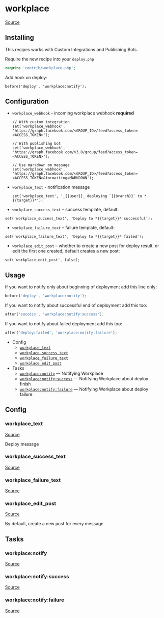 <!-- DO NOT EDIT THIS FILE! -->
<!-- Instead edit contrib/workplace.php -->
<!-- Then run bin/docgen -->

# workplace

[Source](/contrib/workplace.php)


## Installing

This recipes works with Custom Integrations and Publishing Bots.

Require the new recipe into your `deploy.php`

```php
require 'contrib/workplace.php';
```

Add hook on deploy:

```
before('deploy', 'workplace:notify');
```

## Configuration

 - `workplace_webhook` - incoming workplace webhook **required**
   ```
   // With custom integration
   set('workplace_webhook', 'https://graph.facebook.com/<GROUP_ID>/feed?access_token=<ACCESS_TOKEN>');

   // With publishing bot
   set('workplace_webhook', 'https://graph.facebook.com/v3.0/group/feed?access_token=<ACCESS_TOKEN>');

   // Use markdown on message
   set('workplace_webhook', 'https://graph.facebook.com/<GROUP_ID>/feed?access_token=<ACCESS_TOKEN>&formatting=MARKDOWN');
   ```

 - `workplace_text` - notification message
   ```
   set('workplace_text', '_{{user}}_ deploying `{{branch}}` to *{{target}}*');
   ```

 - `workplace_success_text` – success template, default:
  ```
  set('workplace_success_text', 'Deploy to *{{target}}* successful');
  ```
 - `workplace_failure_text` – failure template, default:
  ```
  set('workplace_failure_text', 'Deploy to *{{target}}* failed');
  ```
 - `workplace_edit_post` – whether to create a new post for deploy result, or edit the first one created, default creates a new post:
  ```
  set('workplace_edit_post', false);
  ```

## Usage

If you want to notify only about beginning of deployment add this line only:

```php
before('deploy', 'workplace:notify');
```

If you want to notify about successful end of deployment add this too:

```php
after('success', 'workplace:notify:success');
```

If you want to notify about failed deployment add this too:

```php
after('deploy:failed', 'workplace:notify:failure');
```



* Config
  * [`workplace_text`](#workplace_text)
  * [`workplace_success_text`](#workplace_success_text)
  * [`workplace_failure_text`](#workplace_failure_text)
  * [`workplace_edit_post`](#workplace_edit_post)
* Tasks
  * [`workplace:notify`](#workplacenotify) — Notifying Workplace
  * [`workplace:notify:success`](#workplacenotifysuccess) — Notifying Workplace about deploy finish
  * [`workplace:notify:failure`](#workplacenotifyfailure) — Notifying Workplace about deploy failure

## Config
### workplace_text
[Source](/contrib/workplace.php#L77)

Deploy message

### workplace_success_text
[Source](/contrib/workplace.php#L78)



### workplace_failure_text
[Source](/contrib/workplace.php#L79)



### workplace_edit_post
[Source](/contrib/workplace.php#L82)

By default, create a new post for every message


## Tasks
### workplace:notify
[Source](/contrib/workplace.php#L85)



### workplace:notify:success
[Source](/contrib/workplace.php#L110)



### workplace:notify:failure
[Source](/contrib/workplace.php#L122)




